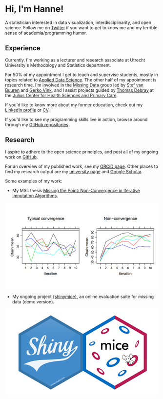 # Hi, I'm Hanne!

A statistician interested in data visualization, interdisciplinarity, and open science. Follow me on [Twitter](https://twitter.com/hioberman) if you want to get to know me and my terrible sense of academia/programming humor.

## Experience

Currently, I'm working as a lecturer and research associate at Utrecht University's Methodology and Statistics department. 

For 50% of my appointment I get to teach and supervise students, mostly in topics related to [Applied Data Science](https://www.uu.nl/en/research/applied-data-science). The other half of my appointment is research time. I'm involved in the [Missing Data](https://www.uu.nl/en/organisation/methodology-and-statistics/missing-data) group led by [Stef van Buuren](https://stefvanbuuren.name/) and [Gerko Vink](https://www.gerkovink.com/), and I assist projects guided by [Thomas Debray](https://thomasdebray.be/) at the [Julius Center for Health Sciences and Primary Care](https://juliuscentrum.umcutrecht.nl/en/). 

If you'd like to know more about my former education, check out my [LinkedIn profile](https://www.linkedin.com/in/hanneoberman/) or [CV](https://github.com/hanneoberman/CV/blob/master/HanneObermanCV.pdf).

If you'd like to see my programming skills live in action, browse around through my [GitHub repositories](https://github.com/hanneoberman).

## Research

I aspire to adhere to the open science principles, and post all of my ongoing work on [GitHub](https://github.com/hanneoberman). 

For an overview of my published work, see my [ORCiD page](https://orcid.org/0000-0003-3276-2141). Other places to find my research output are my [university page](https://www.uu.nl/staff/HIOberman) and [Google Scholar](https://scholar.google.nl/citations?user=myLQXrEAAAAJ).

Some examples of my work:

- My MSc thesis [Missing the Point: Non-Convergence in Iterative Imputation Algorithms](https://openreview.net/pdf?id=fHSVg6mVqpw).

![](./img/conv.png)

- My ongoing project [{shinymice}](https://hanneoberman.shinyapps.io/shinymice-demo/), an online evaluation suite for missing data (demo version). 

![](./img/hex.png)

